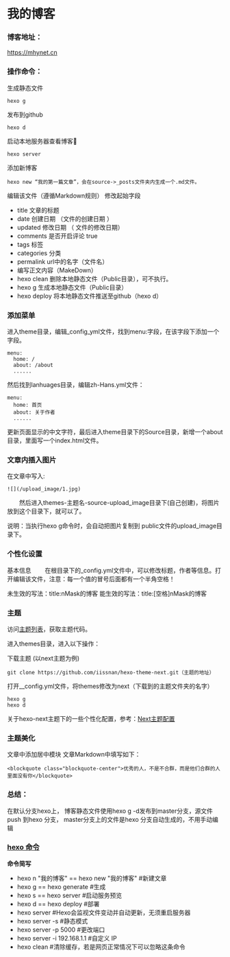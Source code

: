 # 我的博客

### 博客地址：
 https://mhynet.cn

### 操作命令：
生成静态文件
```
hexo g
```

发布到github
```
hexo d
```

启动本地服务器查看博客
```
hexo server
```

添加新博客
```
hexo new “我的第一篇文章”，会在source->_posts文件夹内生成一个.md文件。
```

编辑该文件（遵循Markdown规则）
修改起始字段
- title 文章的标题
- date 创建日期 （文件的创建日期 ）
- updated 修改日期 （ 文件的修改日期）
- comments 是否开启评论 true
- tags 标签
- categories 分类
- permalink url中的名字（文件名）
- 编写正文内容（MakeDown）
- hexo clean 删除本地静态文件（Public目录），可不执行。
- hexo g 生成本地静态文件（Public目录）
- hexo deploy 将本地静态文件推送至github（hexo d）

### 添加菜单
进入theme目录，编辑_config_yml文件，找到menu:字段，在该字段下添加一个字段。
```
menu:
  home: /
  about: /about
  ......
```
然后找到lanhuages目录，编辑zh-Hans.yml文件：
```
menu:
  home: 首页
  about: 关于作者
  ......
```
更新页面显示的中文字符，最后进入theme目录下的Source目录，新增一个about目录，里面写一个index.html文件。

### 文章内插入图片
在文章中写入:
```
![](/upload_image/1.jpg)
```
　　然后进入themes-主题名-source-upload_image目录下(自己创建)，将图片放到这个目录下，就可以了。

说明：当执行hexo g命令时，会自动把图片复制到 public文件的upload_image目录下。

### 个性化设置
基本信息
　　在根目录下的_config.yml文件中，可以修改标题，作者等信息。打开编辑该文件，注意：每一个值的冒号后面都有一个半角空格！

未生效的写法：title:nMask的博客
能生效的写法：title:[空格]nMask的博客


### 主题
访问[主题列表](https://www.zhihu.com/question/24422335)，获取主题代码。

进入themes目录，进入以下操作：

下载主题 (以next主题为例)
```
git clone https://github.com/iissnan/hexo-theme-next.git（主题的地址）
```
打开__config.yml文件，将themes修改为next（下载到的主题文件夹的名字）
```
hexo g
hexo d
```
关于hexo-next主题下的一些个性化配置，参考：[Next主题配置](http://theme-next.iissnan.com/)

### 主题美化
文章中添加居中模块
文章Markdown中填写如下：

```
<blockquote class="blockquote-center">优秀的人，不是不合群，而是他们合群的人里面没有你</blockquote>
```


### 总结： 
在默认分支hexo上， 博客静态文件使用hexo g -d发布到master分支，源文件push 到hexo 分支， master分支上的文件是hexo 分支自动生成的，不用手动编辑



### [hexo 命令](https://hexo.io/zh-cn/docs/commands.html)

**命令简写**
- hexo n "我的博客" == hexo new "我的博客" #新建文章
- hexo g == hexo generate #生成
- hexo s == hexo server #启动服务预览
- hexo d == hexo deploy #部署
- hexo server #Hexo会监视文件变动并自动更新，无须重启服务器
- hexo server -s #静态模式
- hexo server -p 5000 #更改端口
- hexo server -i 192.168.1.1 #自定义 IP
- hexo clean #清除缓存，若是网页正常情况下可以忽略这条命令
